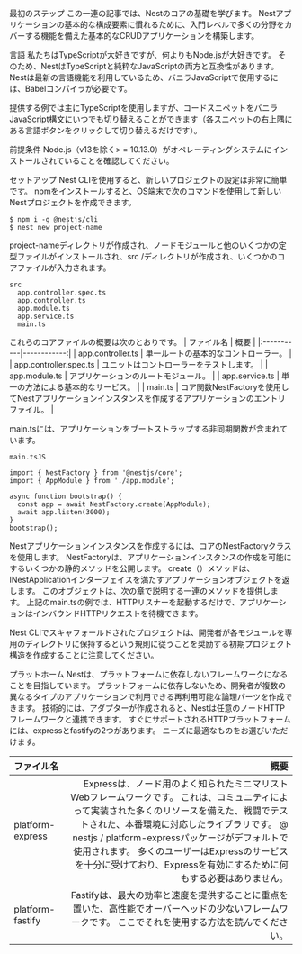 最初のステップ
この一連の記事では、Nestのコアの基礎を学びます。 Nestアプリケーションの基本的な構成要素に慣れるために、入門レベルで多くの分野をカバーする機能を備えた基本的なCRUDアプリケーションを構築します。

言語
私たちはTypeScriptが大好きですが、何よりもNode.jsが大好きです。 そのため、NestはTypeScriptと純粋なJavaScriptの両方と互換性があります。 Nestは最新の言語機能を利用しているため、バニラJavaScriptで使用するには、Babelコンパイラが必要です。

提供する例では主にTypeScriptを使用しますが、コードスニペットをバニラJavaScript構文にいつでも切り替えることができます（各スニペットの右上隅にある言語ボタンをクリックして切り替えるだけです）。

前提条件
Node.js（v13を除く> = 10.13.0）がオペレーティングシステムにインストールされていることを確認してください。

セットアップ
Nest CLIを使用すると、新しいプロジェクトの設定は非常に簡単です。 npmをインストールすると、OS端末で次のコマンドを使用して新しいNestプロジェクトを作成できます。

```
$ npm i -g @nestjs/cli
$ nest new project-name
```

project-nameディレクトリが作成され、ノードモジュールと他のいくつかの定型ファイルがインストールされ、src /ディレクトリが作成され、いくつかのコアファイルが入力されます。
```
src
  app.controller.spec.ts
  app.controller.ts
  app.module.ts
  app.service.ts
  main.ts
```

これらのコアファイルの概要は次のとおりです。
| ファイル名 | 概要 |
|:-----------|------------:|
| app.controller.ts | 単一ルートの基本的なコントローラー。 |
| app.controller.spec.ts | ユニットはコントローラーをテストします。 |
| app.module.ts | アプリケーションのルートモジュール。 |
| app.service.ts | 単一の方法による基本的なサービス。 |
| main.ts | コア関数NestFactoryを使用してNestアプリケーションインスタンスを作成するアプリケーションのエントリファイル。 |

main.tsには、アプリケーションをブートストラップする非同期関数が含まれています。
```
main.tsJS

import { NestFactory } from '@nestjs/core';
import { AppModule } from './app.module';

async function bootstrap() {
  const app = await NestFactory.create(AppModule);
  await app.listen(3000);
}
bootstrap();
```

Nestアプリケーションインスタンスを作成するには、コアのNestFactoryクラスを使用します。 NestFactoryは、アプリケーションインスタンスの作成を可能にするいくつかの静的メソッドを公開します。 create（）メソッドは、INestApplicationインターフェイスを満たすアプリケーションオブジェクトを返します。 このオブジェクトは、次の章で説明する一連のメソッドを提供します。 上記のmain.tsの例では、HTTPリスナーを起動するだけで、アプリケーションはインバウンドHTTPリクエストを待機できます。

Nest CLIでスキャフォールドされたプロジェクトは、開発者が各モジュールを専用のディレクトリに保持するという規則に従うことを奨励する初期プロジェクト構造を作成することに注意してください。

プラットホーム
Nestは、プラットフォームに依存しないフレームワークになることを目指しています。 プラットフォームに依存しないため、開発者が複数の異なるタイプのアプリケーションで利用できる再利用可能な論理パーツを作成できます。 技術的には、アダプターが作成されると、Nestは任意のノードHTTPフレームワークと連携できます。 すぐにサポートされるHTTPプラットフォームには、expressとfastifyの2つがあります。 ニーズに最適なものをお選びいただけます。

| ファイル名 | 概要 |
|:-----------|------------:|
| platform-express | Expressは、ノード用のよく知られたミニマリストWebフレームワークです。 これは、コミュニティによって実装された多くのリソースを備えた、戦闘でテストされた、本番環境に対応したライブラリです。 @ nestjs / platform-expressパッケージがデフォルトで使用されます。 多くのユーザーはExpressのサービスを十分に受けており、Expressを有効にするために何もする必要はありません。 |
| platform-fastify | Fastifyは、最大の効率と速度を提供することに重点を置いた、高性能でオーバーヘッドの少ないフレームワークです。 ここでそれを使用する方法を読んでください。 |





